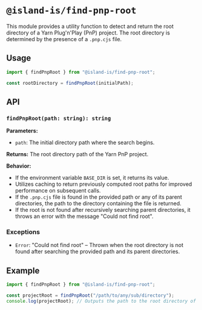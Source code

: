 # `@island-is/find-pnp-root`

This module provides a utility function to detect and return the root directory of a Yarn Plug'n'Play (PnP) project. The root directory is determined by the presence of a `.pnp.cjs` file.

## Usage

```javascript
import { findPnpRoot } from "@island-is/find-pnp-root";

const rootDirectory = findPnpRoot(initialPath);
```

## API

### `findPnpRoot(path: string): string`

**Parameters:**

- `path`: The initial directory path where the search begins.

**Returns:** The root directory path of the Yarn PnP project.

**Behavior:**

- If the environment variable `BASE_DIR` is set, it returns its value.
- Utilizes caching to return previously computed root paths for improved performance on subsequent calls.
- If the `.pnp.cjs` file is found in the provided path or any of its parent directories, the path to the directory containing the file is returned.
- If the root is not found after recursively searching parent directories, it throws an error with the message "Could not find root".

### Exceptions

- `Error`: "Could not find root" – Thrown when the root directory is not found after searching the provided path and its parent directories.

## Example

```javascript
import { findPnpRoot } from "@island-is/find-pnp-root";

const projectRoot = findPnpRoot("/path/to/any/sub/directory");
console.log(projectRoot); // Outputs the path to the root directory of the Yarn PnP project
```
